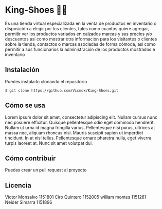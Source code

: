 # King-Shoes 👑👟

Es una tienda virtual especializada en la venta de productos en inventario o disposición a elegir por los clientes, tales como cuantos quiere agregar, permitir ver los productos variados en calzados marcas y sus precios y/o descuentos así como mostrar otra informacion para los visitantes o clientes sobre la tienda, contactos o marcas asociadas de forma cómoda, así como permitir a sus funcionarios la administración de los productos mostrados e inventario

## Instalación

Puedes instalarlo clonando el repositorio

`$ git clone https://github.com/Vicmox/King-Shoes.git`

## Cómo se usa


Lorem ipsum dolor sit amet, consectetur adipiscing elit. Nullam cursus nunc nec posuere efficitur. Quisque pellentesque odio eget commodo hendrerit. Nullam ut urna id magna fringilla varius. Pellentesque nisi purus, ultrices at massa nec, aliquam rhoncus nisi. Mauris suscipit sapien ut imperdiet tincidunt. In at nisi tellus. Pellentesque ornare pharetra nulla, eget viverra turpis laoreet at. Nunc sit amet volutpat dui.

## Cómo contribuir

Puedes crear un pull request al proyecto

## Licencia

Victor Monsalvo 1151801 
Ciro Quintero   1152005
william montes  1151261
Neider Simarra  1151896
